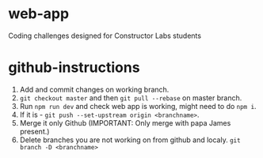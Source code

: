 # web-app

Coding challenges designed for Constructor Labs students

# github-instructions

1.  Add and commit changes on working branch.
2.  `git checkout master` and then `git pull --rebase` on master branch.
3.  Run `npm run dev` and check web app is working, might need to do `npm i`.
4.  If it is - `git push --set-upstream origin <branchname>`.
5.  Merge it only Github (IMPORTANT: Only merge with papa James present.)
6.  Delete branches you are not working on from github and localy. `git branch -D <branchname>`
